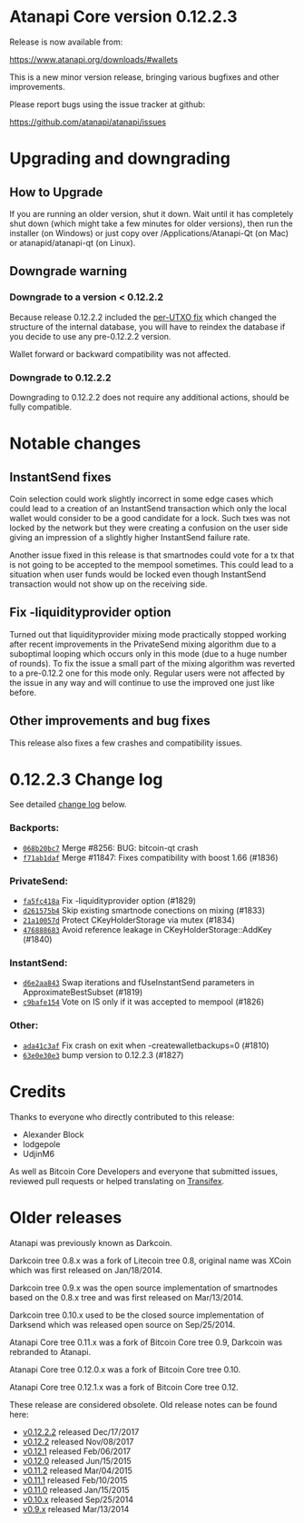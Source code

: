 Atanapi Core version 0.12.2.3
==========================

Release is now available from:

  <https://www.atanapi.org/downloads/#wallets>

This is a new minor version release, bringing various bugfixes and other
improvements.

Please report bugs using the issue tracker at github:

  <https://github.com/atanapi/atanapi/issues>


Upgrading and downgrading
=========================

How to Upgrade
--------------

If you are running an older version, shut it down. Wait until it has completely
shut down (which might take a few minutes for older versions), then run the
installer (on Windows) or just copy over /Applications/Atanapi-Qt (on Mac) or
atanapid/atanapi-qt (on Linux).

Downgrade warning
-----------------

### Downgrade to a version < 0.12.2.2

Because release 0.12.2.2 included the [per-UTXO fix](release-notes/atanapi/release-notes-0.12.2.2.md#per-utxo-fix)
which changed the structure of the internal database, you will have to reindex
the database if you decide to use any pre-0.12.2.2 version.

Wallet forward or backward compatibility was not affected.

### Downgrade to 0.12.2.2

Downgrading to 0.12.2.2 does not require any additional actions, should be
fully compatible.

Notable changes
===============

InstantSend fixes
-----------------

Coin selection could work slightly incorrect in some edge cases which could
lead to a creation of an InstantSend transaction which only the local wallet
would consider to be a good candidate for a lock. Such txes was not locked by
the network but they were creating a confusion on the user side giving an
impression of a slightly higher InstantSend failure rate.

Another issue fixed in this release is that smartnodes could vote for a tx
that is not going to be accepted to the mempool sometimes. This could lead to
a situation when user funds would be locked even though InstantSend transaction
would not show up on the receiving side.

Fix -liquidityprovider option
-----------------------------

Turned out that liquidityprovider mixing mode practically stopped working after
recent improvements in the PrivateSend mixing algorithm due to a suboptimal
looping which occurs only in this mode (due to a huge number of rounds). To fix
the issue a small part of the mixing algorithm was reverted to a pre-0.12.2 one
for this mode only. Regular users were not affected by the issue in any way and
will continue to use the improved one just like before.

Other improvements and bug fixes
--------------------------------

This release also fixes a few crashes and compatibility issues.


0.12.2.3 Change log
===================

See detailed [change log](https://github.com/atanapi/atanapi/compare/v0.12.2.2...atanapi:v0.12.2.3) below.

### Backports:
- [`068b20bc7`](https://github.com/atanapi/atanapi/commit/068b20bc7) Merge #8256: BUG: bitcoin-qt crash
- [`f71ab1daf`](https://github.com/atanapi/atanapi/commit/f71ab1daf) Merge #11847: Fixes compatibility with boost 1.66 (#1836)

### PrivateSend:
- [`fa5fc418a`](https://github.com/atanapi/atanapi/commit/fa5fc418a) Fix -liquidityprovider option (#1829)
- [`d261575b4`](https://github.com/atanapi/atanapi/commit/d261575b4) Skip existing smartnode conections on mixing (#1833)
- [`21a10057d`](https://github.com/atanapi/atanapi/commit/21a10057d) Protect CKeyHolderStorage via mutex (#1834)
- [`476888683`](https://github.com/atanapi/atanapi/commit/476888683) Avoid reference leakage in CKeyHolderStorage::AddKey (#1840)

### InstantSend:
- [`d6e2aa843`](https://github.com/atanapi/atanapi/commit/d6e2aa843) Swap iterations and fUseInstantSend parameters in ApproximateBestSubset (#1819)
- [`c9bafe154`](https://github.com/atanapi/atanapi/commit/c9bafe154) Vote on IS only if it was accepted to mempool (#1826)

### Other:
- [`ada41c3af`](https://github.com/atanapi/atanapi/commit/ada41c3af) Fix crash on exit when -createwalletbackups=0 (#1810)
- [`63e0e30e3`](https://github.com/atanapi/atanapi/commit/63e0e30e3) bump version to 0.12.2.3 (#1827)

Credits
=======

Thanks to everyone who directly contributed to this release:

- Alexander Block
- lodgepole
- UdjinM6

As well as Bitcoin Core Developers and everyone that submitted issues,
reviewed pull requests or helped translating on
[Transifex](https://www.transifex.com/projects/p/atanapi/).


Older releases
==============

Atanapi was previously known as Darkcoin.

Darkcoin tree 0.8.x was a fork of Litecoin tree 0.8, original name was XCoin
which was first released on Jan/18/2014.

Darkcoin tree 0.9.x was the open source implementation of smartnodes based on
the 0.8.x tree and was first released on Mar/13/2014.

Darkcoin tree 0.10.x used to be the closed source implementation of Darksend
which was released open source on Sep/25/2014.

Atanapi Core tree 0.11.x was a fork of Bitcoin Core tree 0.9,
Darkcoin was rebranded to Atanapi.

Atanapi Core tree 0.12.0.x was a fork of Bitcoin Core tree 0.10.

Atanapi Core tree 0.12.1.x was a fork of Bitcoin Core tree 0.12.

These release are considered obsolete. Old release notes can be found here:

- [v0.12.2.2](release-notes/atanapi/release-notes-0.12.2.2.md) released Dec/17/2017
- [v0.12.2](release-notes/atanapi/release-notes-0.12.2.md) released Nov/08/2017
- [v0.12.1](release-notes/atanapi/release-notes-0.12.1.md) released Feb/06/2017
- [v0.12.0](release-notes/atanapi/release-notes-0.12.0.md) released Jun/15/2015
- [v0.11.2](release-notes/atanapi/release-notes-0.11.2.md) released Mar/04/2015
- [v0.11.1](release-notes/atanapi/release-notes-0.11.1.md) released Feb/10/2015
- [v0.11.0](release-notes/atanapi/release-notes-0.11.0.md) released Jan/15/2015
- [v0.10.x](release-notes/atanapi/release-notes-0.10.0.md) released Sep/25/2014
- [v0.9.x](release-notes/atanapi/release-notes-0.9.0.md) released Mar/13/2014

